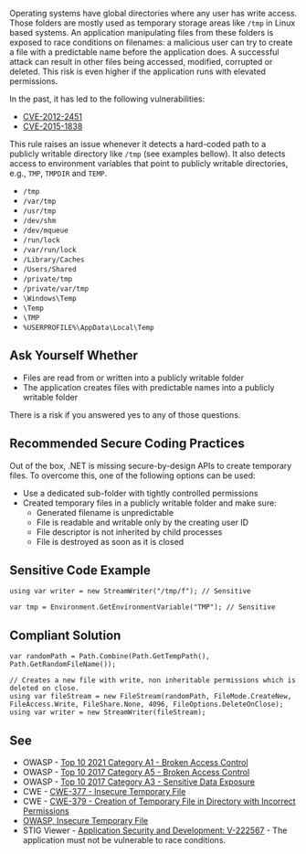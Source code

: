 Operating systems have global directories where any user has write access. Those folders are mostly used as temporary storage areas like
`/tmp` in Linux based systems. An application manipulating files from these folders is exposed to race conditions on filenames: a malicious
user can try to create a file with a predictable name before the application does. A successful attack can result in other files being accessed,
modified, corrupted or deleted. This risk is even higher if the application runs with elevated permissions.

In the past, it has led to the following vulnerabilities:

-  [CVE-2012-2451](https://nvd.nist.gov/vuln/detail/CVE-2012-2451)
-  [CVE-2015-1838](https://nvd.nist.gov/vuln/detail/CVE-2015-1838)

This rule raises an issue whenever it detects a hard-coded path to a publicly writable directory like `/tmp` (see examples bellow). It
also detects access to environment variables that point to publicly writable directories, e.g., `TMP`, `TMPDIR` and
`TEMP`.

-  `/tmp`
-  `/var/tmp`
-  `/usr/tmp`
-  `/dev/shm`
-  `/dev/mqueue`
-  `/run/lock`
-  `/var/run/lock`
-  `/Library/Caches`
-  `/Users/Shared`
-  `/private/tmp`
-  `/private/var/tmp`
-  `\Windows\Temp`
-  `\Temp`
-  `\TMP`
-  `%USERPROFILE%\AppData\Local\Temp`

## Ask Yourself Whether

-  Files are read from or written into a publicly writable folder
-  The application creates files with predictable names into a publicly writable folder

There is a risk if you answered yes to any of those questions.

## Recommended Secure Coding Practices

Out of the box, .NET is missing secure-by-design APIs to create temporary files. To overcome this, one of the following options can be used:

-  Use a dedicated sub-folder with tightly controlled permissions
-  Created temporary files in a publicly writable folder and make sure:
    - Generated filename is unpredictable
    - File is readable and writable only by the creating user ID
    - File descriptor is not inherited by child processes
    - File is destroyed as soon as it is closed

## Sensitive Code Example

    using var writer = new StreamWriter("/tmp/f"); // Sensitive

    var tmp = Environment.GetEnvironmentVariable("TMP"); // Sensitive

## Compliant Solution

    var randomPath = Path.Combine(Path.GetTempPath(), Path.GetRandomFileName());
    
    // Creates a new file with write, non inheritable permissions which is deleted on close.
    using var fileStream = new FileStream(randomPath, FileMode.CreateNew, FileAccess.Write, FileShare.None, 4096, FileOptions.DeleteOnClose);
    using var writer = new StreamWriter(fileStream);

## See

-  OWASP - [Top 10 2021 Category A1 - Broken Access Control](https://owasp.org/Top10/A01_2021-Broken_Access_Control/)
-  OWASP - [Top 10 2017 Category A5 - Broken Access Control](https://owasp.org/www-project-top-ten/2017/A5_2017-Broken_Access_Control)
-  OWASP - [Top 10 2017 Category A3 - Sensitive Data
  Exposure](https://owasp.org/www-project-top-ten/2017/A3_2017-Sensitive_Data_Exposure)
-  CWE - [CWE-377 - Insecure Temporary File](https://cwe.mitre.org/data/definitions/377)
-  CWE - [CWE-379 - Creation of Temporary File in Directory with Incorrect Permissions](https://cwe.mitre.org/data/definitions/379)
-  [OWASP, Insecure Temporary File](https://owasp.org/www-community/vulnerabilities/Insecure_Temporary_File)
-  STIG Viewer - [Application Security and
  Development: V-222567](https://stigviewer.com/stig/application_security_and_development/2023-06-08/finding/V-222567) - The application must not be vulnerable to race conditions.